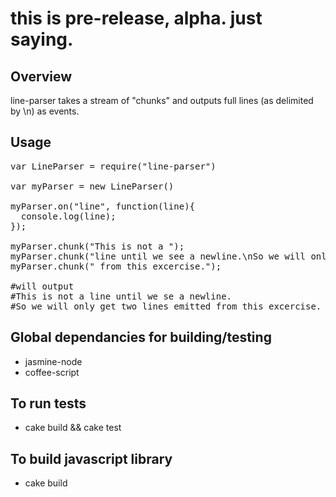 # this is pre-release, alpha. just saying.

## Overview

line-parser takes a stream of "chunks" and outputs full lines (as delimited by \n) as events.

## Usage
<pre>
var LineParser = require("line-parser")

var myParser = new LineParser()

myParser.on("line", function(line){
  console.log(line);
});

myParser.chunk("This is not a ");
myParser.chunk("line until we see a newline.\nSo we will only get two lines emitted");
myParser.chunk(" from this excercise.");

#will output
#This is not a line until we se a newline.
#So we will only get two lines emitted from this excercise.
</pre>

## Global dependancies for building/testing

- jasmine-node
- coffee-script

## To run tests

- cake build && cake test

## To build javascript library

- cake build
